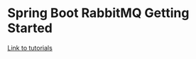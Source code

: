 # Spring Boot RabbitMQ Getting Started

[Link to tutorials](https://spring.io/guides/gs/messaging-rabbitmq/)